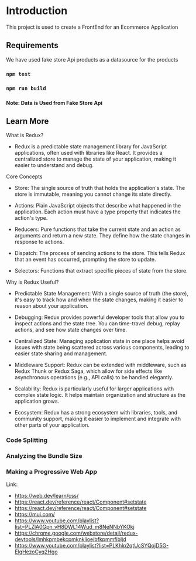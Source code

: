 
# Introduction

This project is used to create a FrontEnd for an Ecommerce Application  

## Requirements
We have used fake store Api products as a datasource for the products

### `npm test`


### `npm run build`



### 

**Note: Data is Used from Fake Store Api**


## Learn More
What is Redux?  
* Redux is a predictable state management library for JavaScript applications, often used with libraries like React. It provides a centralized store to manage the state of your application, making it easier to understand and debug.


Core Concepts  
* Store: The single source of truth that holds the application's state. The store is immutable, meaning you cannot change its state directly.

* Actions: Plain JavaScript objects that describe what happened in the application. Each action must have a type property that indicates the action's type.

* Reducers: Pure functions that take the current state and an action as arguments and return a new state. They define how the state changes in response to actions.

* Dispatch: The process of sending actions to the store. This tells Redux that an event has occurred, prompting the store to update.

* Selectors: Functions that extract specific pieces of state from the store.


Why is Redux Useful?  
+ Predictable State Management: With a single source of truth (the store), it's easy to track how and when the state changes, making it easier to reason about your application.

+ Debugging: Redux provides powerful developer tools that allow you to inspect actions and the state tree. You can time-travel debug, replay actions, and see how state changes over time.

+ Centralized State: Managing application state in one place helps avoid issues with state being scattered across various components, leading to easier state sharing and management.

+ Middleware Support: Redux can be extended with middleware, such as Redux Thunk or Redux Saga, which allow for side effects like asynchronous operations (e.g., API calls) to be handled elegantly.

+ Scalability: Redux is particularly useful for larger applications with complex state logic. It helps maintain organization and structure as the application grows.

+ Ecosystem: Redux has a strong ecosystem with libraries, tools, and community support, making it easier to implement and integrate with other parts of your application.

### Code Splitting


### Analyzing the Bundle Size



### Making a Progressive Web App

Link: 
- https://web.dev/learn/css/
- https://react.dev/reference/react/Component#setstate
- https://react.dev/reference/react/Component#setstate
- https://mui.com/
- https://www.youtube.com/playlist?list=PLZlA0Gpn_vH8DWL14Wud_m8NeNNbYKOkj
- https://chrome.google.com/webstore/detail/redux-devtools/lmhkpmbekcpmknklioeibfkpmmfibljd
- https://www.youtube.com/playlist?list=PLKhlp2qtUcSYQojD5G-ElgHezoCyq2Hgo
